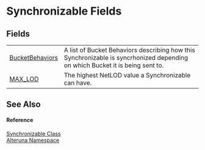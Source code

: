 # Synchronizable Fields




## Fields
<table>
<tr>
<td><a href="F_Alteruna_Synchronizable_BucketBehaviors">BucketBehaviors</a></td>
<td>A list of Bucket Behaviors describing how this Synchronizable is syncrhonized depending on which Bucket it is being sent to.</td></tr>
<tr>
<td><a href="F_Alteruna_Synchronizable_MAX_LOD">MAX_LOD</a></td>
<td>The highest NetLOD value a Synchronizable can have.</td></tr>
</table>

## See Also


#### Reference
<a href="T_Alteruna_Synchronizable">Synchronizable Class</a>  
<a href="N_Alteruna">Alteruna Namespace</a>  
